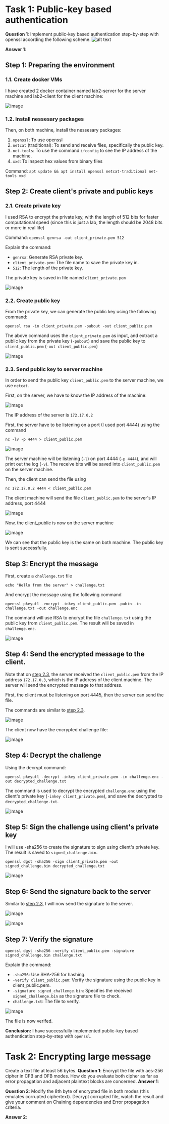 # Task 1: Public-key based authentication 
**Question 1**: 
Implement public-key based authentication step-by-step with openssl according the following scheme.
![alt text](image-1.png)

**Answer 1**:

## Step 1: Preparing the environment
### 1.1. Create docker VMs
I have created 2 docker container named lab2-server for the server machine and lab2-client for the client machine:

![image](https://github.com/user-attachments/assets/9f87fce3-d9a6-415b-9867-7c038bdab777)

### 1.2. Install nessesary packages
Then, on both machine, install the nessesary packages:

1. `openssl`: To use openssl
2. `netcat` (traditional): To send and receive files, specifically the public key.
3. `net-tools`: To use the command `ifconfig` to see the IP address of the machine.
4. `xxd`: To inspect hex values from binary files

Command: `apt update && apt install openssl netcat-traditional net-tools xxd`

## Step 2: Create client's private and public keys
### 2.1. Create private key

I used RSA to encrypt the private key, with the length of 512 bits for faster computational speed (since this is just a lab, the length should be 2048 bits or more in real life)

Command: `openssl genrsa -out client_private.pem 512`

Explain the command:

- `genrsa`: Generate RSA private key.
- `client_private.pem`: The file name to save the private key in.
- `512`: The length of the private key.

The private key is saved in file named `client_private.pem`

![image](https://github.com/user-attachments/assets/80b499fa-061e-44bf-86b2-eea52b2ac933)

### 2.2. Create public key

From the private key, we can generate the public key using the following command:

```
openssl rsa -in client_private.pem -pubout -out client_public.pem
```

The above command uses the `client_private.pem` as input, and extract a public key from the private key (`-pubout`) and save the public key to `client_public.pem` (`-out client_public.pem`)

![image](https://github.com/user-attachments/assets/4ad5c396-cf85-4dd4-9562-2846fec0beac)

### 2.3. Send public key to server machine

In order to send the public key `client_public.pem` to the server machine, we use `netcat`.

First, on the server, we have to know the IP address of the machine:

![image](https://github.com/user-attachments/assets/584567f5-0974-41fd-b41e-75f776745a0a)

The IP address of the server is `172.17.0.2`

First, the server have to be listening on a port (I used port 4444) using the command 

```
nc -lv -p 4444 > client_public.pem
```

![image](https://github.com/user-attachments/assets/27c189de-fc06-4dc1-985f-60094e773707)

The server machine will be listening (`-l`) on port 4444 (`-p 4444`), and will print out the log (`-v`). The receive bits will be saved into `client_public.pem` on the server machine.

Then, the client can send the file using
```
nc 172.17.0.2 4444 < client_public.pem
```
The client machine will send the file `client_public.pem` to the server's IP address, port 4444

![image](https://github.com/user-attachments/assets/8f87de58-3585-425b-ae42-702cfa5fbfc2)

Now, the client_public is now on the server machine

![image](https://github.com/user-attachments/assets/6ea07a03-637a-4918-b1a3-ab5cbc2e39e8)

We can see that the public key is the same on both machine. The public key is sent successfully.

## Step 3: Encrypt the message

First, create a `challenge.txt` file
```
echo "Hello from the server" > challenge.txt
```

And encrypt the message using the following command
```
openssl pkeyutl -encrypt -inkey client_public.pem -pubin -in challenge.txt -out challenge.enc
```

The command will use RSA to encrypt the file `challenge.txt` using the public key from `client_public.pem`. The result will be saved in `challenge.enc`.

![image](https://github.com/user-attachments/assets/6db1281e-bcbf-47eb-b562-e1eda5e3b0c8)

## Step 4: Send the encrypted message to the client.

Note that on [step 2.3](#23-send-public-key-to-server-machine), the server received the `client_public.pem` from the IP address `172.17.0.3`, which is the IP address of the client machine. The server will send the encrypted message to that address.

First, the client must be listening on port 4445, then the server can send the file.

The commands are similar to [step 2.3](#23-send-public-key-to-server-machine).

![image](https://github.com/user-attachments/assets/66fab021-26cb-4025-af27-0ae5d696c1f2)

The client now have the encrypted challenge file:

![image](https://github.com/user-attachments/assets/d0a966cf-8961-4afe-84e0-6d48d1ea1d4d)


## Step 4: Decrypt the challenge

Using the decrypt command:
```
openssl pkeyutl -decrypt -inkey client_private.pem -in challenge.enc -out decrypted_challenge.txt
```

The command is used to decrypt the encrypted `challenge.enc` using the client's private key (`-inkey client_private.pem`), and save the decrypted to `decrypted_challenge.txt`.
 
![image](https://github.com/user-attachments/assets/3a3c7d1a-38ab-44bd-a9d9-20fe70e9c6a9)

## Step 5: Sign the challenge using client's private key

I will use -sha256 to create the signature to sign using client's private key. The result is saved to `signed_challenge.bin`.
```
openssl dgst -sha256 -sign client_private.pem -out signed_challenge.bin decrypted_challenge.txt
```

![image](https://github.com/user-attachments/assets/27b980e0-ce97-40e5-a4a9-e50c694c8611)

## Step 6: Send the signature back to the server

Similar to [step 2.3](#23-send-public-key-to-server-machine), I will now send the signature to the server.

![image](https://github.com/user-attachments/assets/1c7710ec-4e61-44bd-a81e-dc5492163548)

![image](https://github.com/user-attachments/assets/46d5e22f-5cc1-4db6-9ed0-46017e12514a)

## Step 7: Verify the signature

```
openssl dgst -sha256 -verify client_public.pem -signature signed_challenge.bin challenge.txt
```

Explain the command:

- `-sha256`: Use SHA-256 for hashing.
- `-verify client_public.pem`: Verify the signature using the public key in client_public.pem.
- `-signature signed_challenge.bin`: Specifies the received `signed_challenge.bin` as the signature file to check.
- `challenge.txt`: The file to verify.

![image](https://github.com/user-attachments/assets/f6573eb5-25bb-4cab-b94c-f04d4b8a314f)

The file is now verifed.

**Conclusion:** I have successfully implemented public-key based authentication step-by-step with `openssl`.

# Task 2: Encrypting large message 
Create a text file at least 56 bytes.
**Question 1**:
Encrypt the file with aes-256 cipher in CFB and OFB modes. How do you evaluate both cipher as far as error propagation and adjacent plaintext blocks are concerned. 
**Answer 1**:

**Question 2**:
Modify the 8th byte of encrypted file in both modes (this emulates corrupted ciphertext).
Decrypt corrupted file, watch the result and give your comment on Chaining dependencies and Error propagation criteria.

**Answer 2**:





